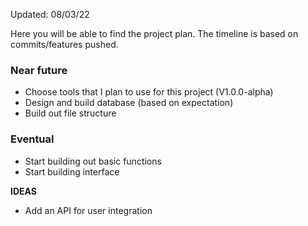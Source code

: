 Updated: 08/03/22

Here you will be able to find the project plan. The timeline is based on commits/features pushed.

### Near future
-	Choose tools that I plan to use for this project (V1.0.0-alpha)
-	Design and build database (based on expectation)
-	Build out file structure

### Eventual
-	Start building out basic functions
-	Start building interface


**IDEAS**
-	Add an API for user integration
